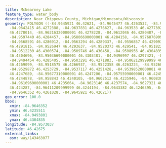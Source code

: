 ```yaml
---
title: McNearney Lake
feature_type: water_body
description: Near Chippewa County, Michigan/Minnesota/Wisconsin
geometry: POLYGON ((-84.9645921 46.42621, -84.9645477 46.4263532, -84.964496 46.4266943,
  -84.9642415 46.4272388, -84.9637831 46.4276627, -84.963533 46.4277392, -84.96298400000001
  46.4278014, -84.96216320000001 46.4278228, -84.9612046 46.4280487, -84.9602292 46.4283733,
  -84.9597449 46.4284457, -84.95806690000001 46.4284158, -84.95768769999999 46.428463,
  -84.9568591 46.4286912, -84.9563294 46.4289337, -84.9556857 46.4290932, -84.9540813
  46.4291815, -84.9526947 46.4293637, -84.9520373 46.429541, -84.9518221 46.4297261,
  -84.9512239 46.4300574, -84.9509746 46.430458, -84.9508956 46.4304835, -84.9506227
  46.4304696, -84.95036690000001 46.4303481, -84.9496997 46.4297421, -84.9493801 46.4292413,
  -84.9494454 46.4285405, -84.9503291 46.4271883, -84.95062129999999 46.4270315, -84.9513678
  46.4269099, -84.9518575 46.4266937, -84.9522358 46.4263224, -84.9526089 46.4257441,
  -84.9529872 46.4253729, -84.9537117 46.4251428, -84.95398520000001 46.4251387, -84.9559513
  46.4247689, -84.95677310000001 46.4247206, -84.95755990000001 46.4245636, -84.9578491
  46.4244878, -84.958843 46.4240105, -84.9602512 46.4235946, -84.96083849999999 46.4235511,
  -84.96169690000001 46.4235664, -84.9623146 46.4237574, -84.9627321 46.4240799, -84.96375260000001
  46.424287, -84.96411209999999 46.4244194, -84.9643382 46.4246395, -84.9645412 46.4251291,
  -84.9646352 46.4261028, -84.9645921 46.42621))
geo_error: 100.0
bbox:
  xmin: -84.9646352
  ymin: 46.4235511
  xmax: -84.9493801
  ymax: 46.4304835
longitude: -84.9573037
latitude: 46.42675
external_links:
  osm: way/143463077
---
```

